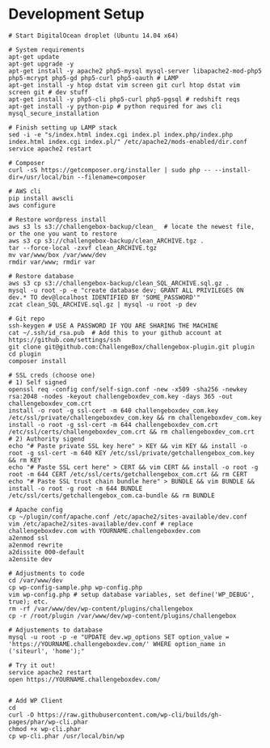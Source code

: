 
# Development Setup

	# Start DigitalOcean droplet (Ubuntu 14.04 x64)

	# System requirements
	apt-get update
	apt-get upgrade -y
	apt-get install -y apache2 php5-mysql mysql-server libapache2-mod-php5 php5-mcrypt php5-gd php5-curl php5-oauth # LAMP
	apt-get install -y htop dstat vim screen git curl htop dstat vim screen git # dev stuff
	apt-get install -y php5-cli php5-curl php5-pgsql # redshift reqs
	apt-get install -y python-pip # python required for aws cli
	mysql_secure_installation
	
	# Finish setting up LAMP stack
	sed -i -e "s/index.html index.cgi index.pl index.php/index.php index.html index.cgi index.pl/" /etc/apache2/mods-enabled/dir.conf
	service apache2 restart

	# Composer
	curl -sS https://getcomposer.org/installer | sudo php -- --install-dir=/usr/local/bin --filename=composer

	# AWS cli
	pip install awscli
	aws configure

	# Restore wordpress install
	aws s3 ls s3://challengebox-backup/clean_  # locate the newest file, or the one you want to restore
	aws s3 cp s3://challengebox-backup/clean_ARCHIVE.tgz .
	tar --force-local -zxvf clean_ARCHIVE.tgz
	mv var/www/box /var/www/dev
	rmdir var/www; rmdir var

	# Restore database
	aws s3 cp s3://challengebox-backup/clean_SQL_ARCHIVE.sql.gz .
	mysql -u root -p -e "create database dev; GRANT ALL PRIVILEGES ON dev.* TO dev@localhost IDENTIFIED BY 'SOME_PASSWORD'"
	zcat clean_SQL_ARCHIVE.sql.gz | mysql -u root -p dev

	# Git repo
	ssh-keygen # USE A PASSWORD IF YOU ARE SHARING THE MACHINE
	cat ~/.ssh/id_rsa.pub  # Add this to your github account at https://github.com/settings/ssh
	git clone git@github.com:ChallengeBox/challengebox-plugin.git plugin
	cd plugin
	composer install
	
	# SSL creds (choose one)
	# 1) Self signed
	openssl req -config conf/self-sign.conf -new -x509 -sha256 -newkey rsa:2048 -nodes -keyout challengeboxdev_com.key -days 365 -out challengeboxdev_com.crt
	install -o root -g ssl-cert -m 640 challengeboxdev_com.key /etc/ssl/private/challengeboxdev_com.key && rm challengeboxdev_com.key
	install -o root -g ssl-cert -m 644 challengeboxdev_com.crt /etc/ssl/certs/challengeboxdev_com.crt && rm challengeboxdev_com.crt
	# 2) Authority sigend
	echo "# Paste private SSL key here" > KEY && vim KEY && install -o root -g ssl-cert -m 640 KEY /etc/ssl/private/getchallengebox_com.key && rm KEY
	echo "# Paste SSL cert here" > CERT && vim CERT && install -o root -g root -m 644 CERT /etc/ssl/certs/getchallengebox_com.crt && rm CERT
	echo "# Paste SSL trust chain bundle here" > BUNDLE && vim BUNDLE && install -o root -g root -m 644 BUNDLE /etc/ssl/certs/getchallengebox_com.ca-bundle && rm BUNDLE

	# Apache config
	cp ~/plugin/conf/apache.conf /etc/apache2/sites-available/dev.conf
	vim /etc/apache2/sites-available/dev.conf # replace challengeboxdev.com with YOURNAME.challengeboxdev.com
	a2enmod ssl
	a2enmod rewrite
	a2dissite 000-default
	a2ensite dev

	# Adjustments to code
	cd /var/www/dev
	cp wp-config-sample.php wp-config.php
	vim wp-config.php # setup database variables, set define('WP_DEBUG', true); etc.
	rm -rf /var/www/dev/wp-content/plugins/challengebox
	cp -r /root/plugin /var/www/dev/wp-content/plugins/challengebox

	# Adjustements to database
	mysql -u root -p -e "UPDATE dev.wp_options SET option_value = 'https://YOURNAME.challengeboxdev.com/' WHERE option_name in ('siteurl', 'home');"
	
	# Try it out!
	service apache2 restart
	open https://YOURNAME.challengeboxdev.com/


	# Add WP Client
	cd
	curl -O https://raw.githubusercontent.com/wp-cli/builds/gh-pages/phar/wp-cli.phar
	chmod +x wp-cli.phar
	cp wp-cli.phar /usr/local/bin/wp

